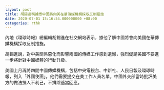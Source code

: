 ```yaml
---
layout: post
title: 胡錫進稱據悉中國將向美在華傳媒機構採取反制措施
date: 2020-07-01 15:16:54.000000000 +08:00
categories: rthk
---
```


內地《環球時報》總編輯胡錫進在社交網站表示，據他了解中國將會向美國在華傳媒機構採取反制措施。

胡錫進說，對中美關係惡化而影響兩國的傳媒工作感到遺憾，強烈促請美國不要進一步將針對中國媒體的行動升級。

美國上月再將四間中國傳媒機構，包括中央電視台、中新社、人民日報及環球時報，列入「外國使團」，他們需要提交在美工作人員名單。中國外交部當時批評美方的做法損人不利己，不排除適當回應。
